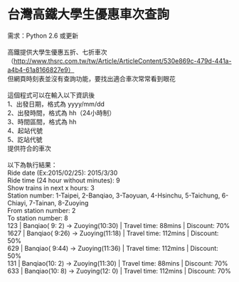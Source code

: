 # 台灣高鐵大學生優惠車次查詢

需求：Python 2.6 或更新<br>
<br>
高鐵提供大學生優惠五折、七折車次<br>
（http://www.thsrc.com.tw/tw/Article/ArticleContent/530e869c-479d-441a-a4b4-61a8166827e9）<br>
但網頁時刻表並沒有查詢功能，要找出適合車次常常看到眼花<br>
<br>
這個程式可以在輸入以下資訊後<br>
1、出發日期，格式為 yyyy/mm/dd<br>
2、出發時間，格式為 hh（24小時制）<br>
3、時間區間，格式為 hh<br>
4、起站代號<br>
5、訖站代號<br>
提供符合的車次<br>
<br>
以下為執行結果：<br>
Ride date (Ex:2015/02/25): 2015/3/30<br>
Ride time (24 hour without minutes): 9<br>
Show trains in next x hours: 3<br>
Station number: 1-Taipei, 2-Banqiao, 3-Taoyuan, 4-Hsinchu, 5-Taichung, 6-Chiayi, 7-Tainan, 8-Zuoying<br>
From station number: 2<br>
To station number: 8<br>
 123 |  Banqiao( 9: 2)  ->  Zuoying(10:30) | Travel time:  88mins | Discount: 70%<br>
1627 |  Banqiao( 9:26)  ->  Zuoying(11:18) | Travel time: 112mins | Discount: 50%<br>
 629 |  Banqiao( 9:44)  ->  Zuoying(11:36) | Travel time: 112mins | Discount: 50%<br>
 131 |  Banqiao(10: 2)  ->  Zuoying(11:30) | Travel time:  88mins | Discount: 70%<br>
 633 |  Banqiao(10: 8)  ->  Zuoying(12: 0) | Travel time: 112mins | Discount: 70%<br>
